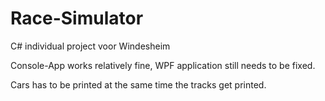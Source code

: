 # Race-Simulator
C# individual project voor Windesheim

Console-App works relatively fine, WPF application still needs to be fixed.

Cars has to be printed at the same time the tracks get printed.
